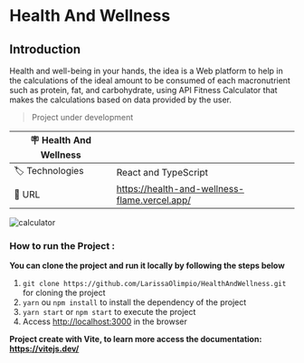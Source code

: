 # Health And Wellness


## Introduction

Health and well-being in your hands, the idea is a Web platform to help in the calculations of the ideal amount to be consumed of each macronutrient such as protein, fat, and carbohydrate, using API Fitness Calculator that makes the calculations based on data provided by the user.

> Project under development

| :placard: Health And Wellness |     |
| -------------  | --- |
|:label: Technologies| React and TypeScript |
| :rocket: URL         | https://health-and-wellness-flame.vercel.app/


![calculator](https://github.com/LarissaOlimpio/HealthAndWellness/assets/50180854/180fc301-29e8-415e-9ea2-83b6385599ad#vitrinedev)


### How to run the Project :

**You can clone the project and run it locally by following the steps below**

1. `git clone https://github.com/LarissaOlimpio/HealthAndWellness.git` for cloning the project
2. `yarn` ou `npm install` to install the dependency of the project
3. `yarn start` or `npm start` to execute the project
4. Access [http://localhost:3000](http://localhost:3000) in the browser


**Project create with Vite, to learn more access the documentation: https://vitejs.dev/**
